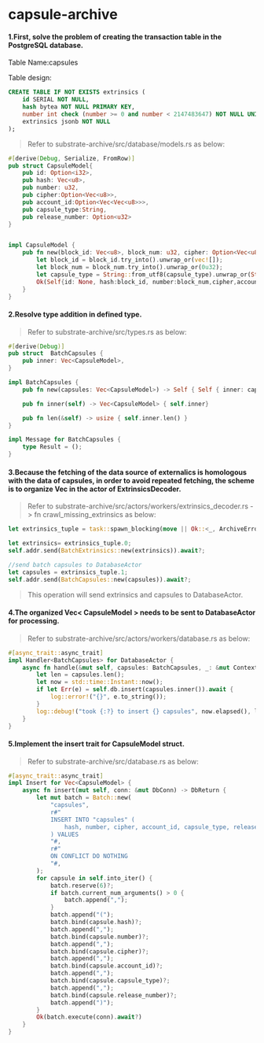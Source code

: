 # capsule-archive

#### 1.First, solve the problem of creating the transaction table in the PostgreSQL database.
Table Name:capsules

Table design: 
```sql
CREATE TABLE IF NOT EXISTS extrinsics (
	id SERIAL NOT NULL,
	hash bytea NOT NULL PRIMARY KEY,
	number int check (number >= 0 and number < 2147483647) NOT NULL UNIQUE,
	extrinsics jsonb NOT NULL
);
```

> Refer to substrate-archive/src/database/models.rs as below:
```rust
#[derive(Debug, Serialize, FromRow)]
pub struct CapsuleModel{
	pub id: Option<i32>,
	pub hash: Vec<u8>,
	pub number: u32,
	pub cipher:Option<Vec<u8>>,
	pub account_id:Option<Vec<Vec<u8>>>,
	pub capsule_type:String,
	pub release_number: Option<u32>
}


impl CapsuleModel {
	pub fn new(block_id: Vec<u8>, block_num: u32, cipher: Option<Vec<u8>>, account_id:Option<Vec<Vec<u8>>>, capsule_type:Vec<u8>, release_number:Option<u32>) -> Result<Self>{
		let block_id = block_id.try_into().unwrap_or(vec![]);
		let block_num = block_num.try_into().unwrap_or(0u32);
		let capsule_type = String::from_utf8(capsule_type).unwrap_or(String::from(""));
		Ok(Self{id: None, hash:block_id, number:block_num,cipher,account_id,capsule_type,release_number})
	}
}
```

#### 2.Resolve type addition in defined type.
> Refer to substrate-archive/src/types.rs as below:

```rust
#[derive(Debug)]
pub struct  BatchCapsules {
	pub inner: Vec<CapsuleModel>,
}

impl BatchCapsules {
	pub fn new(capsules: Vec<CapsuleModel>) -> Self { Self { inner: capsules}}

	pub fn inner(self) -> Vec<CapsuleModel> { self.inner}

	pub fn len(&self) -> usize { self.inner.len() }
}

impl Message for BatchCapsules {
	type Result = ();
}
```

#### 3.Because the fetching of the data source of externalics is homologous with the data of capsules, in order to avoid repeated fetching, the scheme is to organize Vec<CapsuleModel> in the actor of ExtrinsicsDecoder.
> Refer to substrate-archive/src/actors/workers/extrinsics_decoder.rs -> fn crawl_missing_extrinsics as below:
```rust
let extrinsics_tuple = task::spawn_blocking(move || Ok::<_, ArchiveError>(Self::decode(&decoder, blocks, &upgrades))).await??;

let extrinsics= extrinsics_tuple.0;
self.addr.send(BatchExtrinsics::new(extrinsics)).await?;

//send batch capsules to DatabaseActor
let capsules = extrinsics_tuple.1;
self.addr.send(BatchCapsules::new(capsules)).await?;
```
> This operation will send extrinsics and capsules to DatabaseActor.

#### 4.The organized Vec< CapsuleModel > needs to be sent to DatabaseActor for processing.
> Refer to substrate-archive/src/actors/workers/database.rs as below:
```rust
#[async_trait::async_trait]
impl Handler<BatchCapsules> for DatabaseActor {
	async fn handle(&mut self, capsules: BatchCapsules, _: &mut Context<Self>) {
		let len = capsules.len();
		let now = std::time::Instant::now();
		if let Err(e) = self.db.insert(capsules.inner()).await {
			log::error!("{}", e.to_string());
		}
		log::debug!("took {:?} to insert {} capsules", now.elapsed(), len);
	}
}
```

#### 5.Implement the insert trait for CapsuleModel struct.
> Refer to substrate-archive/src/database.rs as below:
```rust
#[async_trait::async_trait]
impl Insert for Vec<CapsuleModel> {
	async fn insert(mut self, conn: &mut DbConn) -> DbReturn {
		let mut batch = Batch::new(
			"capsules",
			r#"
			INSERT INTO "capsules" (
				hash, number, cipher, account_id, capsule_type, release_number
			) VALUES
			"#,
			r#"
			ON CONFLICT DO NOTHING
			"#,
		);
		for capsule in self.into_iter() {
			batch.reserve(6)?;
			if batch.current_num_arguments() > 0 {
				batch.append(",");
			}
			batch.append("(");
			batch.bind(capsule.hash)?;
			batch.append(",");
			batch.bind(capsule.number)?;
			batch.append(",");
			batch.bind(capsule.cipher)?;
			batch.append(",");
			batch.bind(capsule.account_id)?;
			batch.append(",");
			batch.bind(capsule.capsule_type)?;
			batch.append(",");
			batch.bind(capsule.release_number)?;
			batch.append(")");
		}
		Ok(batch.execute(conn).await?)
	}
}
```
